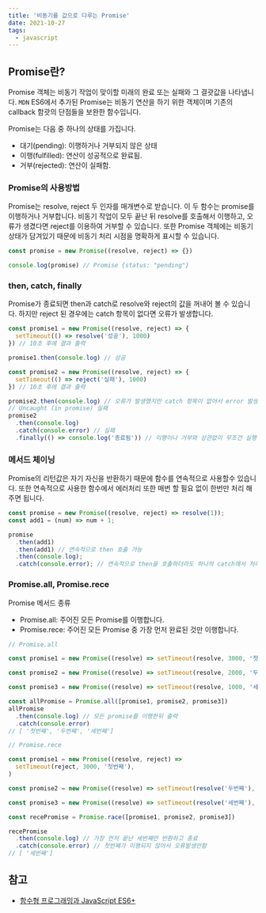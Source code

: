 ```yaml
---
title: '비동기를 값으로 다루는 Promise'
date: 2021-10-27
tags:
  - javascript
---
```


## Promise란?

Promise 객체는 비동기 작업이 맞이할 미래의 완료 또는 실패와 그 결괏값을 나타냅니다. `MDN`
ES6에서 추가된 Promise는 비동기 연산을 하기 위한 객체이며 기존의 callback 함괏의 단점들을 보완한 함수입니다.

Promise는 다음 중 하나의 상태를 가집니다.

- 대기(pending): 이행하거나 거부되지 않은 상태
- 이행(fulfilled): 연산이 성공적으로 완료됨.
- 거부(rejected): 연산이 실패함.

### Promise의 사용방법

Promise는 resolve, reject 두 인자를 매개변수로 받습니다. 이 두 함수는 promise를 이행하거나 거부합니다. 비동기 작업이 모두 끝난 뒤 resolve를 호출해서 이행하고, 오류가 생겼다면 reject를 이용하여 거부할 수 있습니다. 또한 Promise 객체에는 비동기 상태가 담겨있기 때문에 비동기 처리 시점을 명확하게 표시할 수 있습니다.

```jsx
const promise = new Promise((resolve, reject) => {})

console.log(promise) // Promise {status: "pending"}
```

### then, catch, finally

Promise가 종료되면 then과 catch로 resolve와 reject의 값을 꺼내어 볼 수 있습니다. 하지만 reject 된 경우에는 catch 항목이 없다면 오류가 발생합니다.

```jsx
const promise1 = new Promise((resolve, reject) => {
  setTimeout(() => resolve('성공'), 1000)
}) // 10초 후에 결과 출력

promise1.then(console.log) // 성공

const promise2 = new Promise((resolve, reject) => {
  setTimeout(() => reject('실패'), 1000)
}) // 10초 후에 결과 출력

promise2.then(console.log) // 오류가 발생했지만 catch 항목이 없어서 error 발생
// Uncaught (in promise) 실패
promise2
  .then(console.log)
  .catch(console.error) // 실패
  .finally(() => console.log('종료됨')) // 이행이나 거부와 상관없이 무조건 실행됨
```

### 메서드 체이닝

Promise의 리턴값은 자기 자신을 반환하기 때문에 함수를 연속적으로 사용할수 있습니다. 또한 연속적으로 사용한 함수에서 에러처리 또한 매번 할 필요 없이 한번만 처리 해주면 됩니다.

```jsx
const promise = new Promise((resolve, reject) => resolve(1));
const add1 = (num) => num + 1;

promise
  .then(add1)
  .then(add1) // 연속적으로 then 호출 가능
  .then(console.log);
  .catch(console.error); // 연속적으로 then을 호출하더라도 하나의 catch에서 처리
```

### Promise.all, Promise.rece

Promise 메서드 종류

- Promise.all: 주어진 모든 Promise를 이행합니다.
- Promise.rece: 주어진 모든 Promise 중 가장 먼저 완료된 것만 이행합니다.

```jsx
// Promise.all

const promise1 = new Promise((resolve) => setTimeout(resolve, 3000, '첫번째'))

const promise2 = new Promise((resolve) => setTimeout(resolve, 2000, '두번째'))

const promise3 = new Promise((resolve) => setTimeout(resolve, 1000, '세번째'))

const allPromise = Promise.all([promise1, promise2, promise3])
allPromise
  .then(console.log) // 모든 promise를 이행한뒤 출력
  .catch(console.error)
// [ '첫번째', '두번째', '세번째']
```

```jsx
// Promise.rece

const promise1 = new Promise((resolve, reject) =>
  setTimeout(reject, 3000, '첫번째'),
)

const promise2 = new Promise((resolve) => setTimeout(resolve('두번째'), 2000))

const promise3 = new Promise((resolve) => setTimeout(resolve('세번째'), 1000))

const recePromise = Promise.race([promise1, promise2, promise3])

recePromise
  .then(console.log) // 가장 먼저 끝난 세번째만 반환하고 종료
  .catch(console.error) // 첫번째가 이행되지 않아서 오류발생안함
// [ '세번째']
```

## 참고

- [함수형 프로그래밍과 JavaScript ES6+](https://www.inflearn.com/course/functional-es6)
